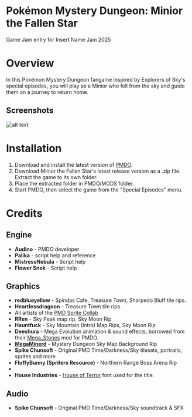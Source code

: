 # Pokémon Mystery Dungeon: Minior the Fallen Star
 Game Jam entry for Insert Name Jam 2025

# Overview
In this Pokémon Mystery Dungeon fangame inspired by Explorers of Sky's special episodes, you will play as a Minior who fell from the sky and guide them on a journey to return home.

## Screenshots
![alt text](https://i.imgur.com/ovDsIYo.png "")

# Installation
1. Download and install the latest version of [PMDO](https://github.com/audinowho/PMDODump/releases).
2. Download Minior the Fallen Star's latest release version as a .zip file. Extract the game to its own folder.
3. Place the extracted folder in PMDO/MODS folder.
4. Start PMDO, then select the game from the "Special Episodes" menu.

# Credits
## Engine
- **Audino** - PMDO developer
- **Palika** - script help and reference
- **MistressNebula** - Script help
- **Flower Snek** - Script help

## Graphics
- **redblueyellow** - Spindas Cafe, Treasure Town, Sharpedo Bluff tile rips.
- **Heartlessdragoon** - Treasure Town tile rips.
- All artists of the [PMD Sprite Collab](https://sprites.pmdcollab.org/)
- **RRen** - Sky Peak map rip, Sky Moon Rip
- **Hauntfuck** - Sky Mountain (Intro) Map Rips, Sky Moon Rip
- **Deeshura** - Mega Evolution animation & sound effects, borrowed from their [Mega_Stones](https://github.com/Deeshura/Mega_Stones) mod for PMDO.
-  **[MegaMinerd](https://projectpokemon.org/home/profile/73557-megaminerd/)** - Mystery Dungeon Sky Map Background Rip
- **Spike Chunsoft** - Original PMD Time/Darkness/Sky tilesets, portraits, sprites and more
- **FluffyBunny (Spriters Resource)** - Northern Range Boss Arena Rip
-  
- **House Industries** - [House of Terror](https://housefonts.com/hi/monster) font used for the title.

## Audio
- **Spike Chunsoft** - Original PMD Time/Darkness/Sky soundtrack & SFX
